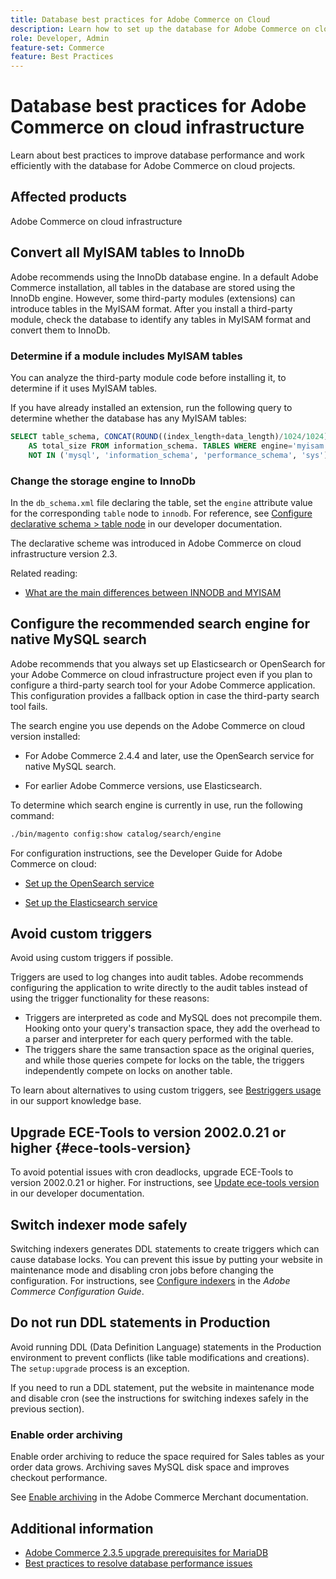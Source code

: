 ```yaml
---
title: Database best practices for Adobe Commerce on Cloud
description: Learn how to set up the database for Adobe Commerce on cloud projects
role: Developer, Admin
feature-set: Commerce
feature: Best Practices
---
```


# Database best practices for Adobe Commerce on cloud infrastructure

Learn about best practices to improve database performance and work efficiently with the database for Adobe Commerce on cloud projects.

## Affected products

Adobe Commerce on cloud infrastructure

## Convert all MyISAM tables to InnoDb

Adobe recommends using the InnoDb database engine. In a default Adobe Commerce installation, all tables in the database are stored using the InnoDb engine. However, some third-party modules (extensions) can introduce tables in the MyISAM format. After you install a third-party module, check the database to identify any tables in MyISAM format and convert them to InnoDb.

### Determine if a module includes MyISAM tables

You can analyze the third-party module code before installing it, to determine if it uses MyISAM tables.

If you have already installed an extension, run the following query to determine whether the database has any MyISAM tables:

```sql
SELECT table_schema, CONCAT(ROUND((index_length+data_length)/1024/1024),'MB')
    AS total_size FROM information_schema. TABLES WHERE engine='myisam' AND table_schema
    NOT IN ('mysql', 'information_schema', 'performance_schema', 'sys');
```

### Change the storage engine to InnoDb

In the `db_schema.xml` file declaring the table, set the `engine` attribute value for the corresponding `table` node to `innodb`. For reference, see [Configure declarative schema > table node](https://developer.adobe.com/commerce/php/development/components/declarative-schema/configuration/) in our developer documentation.

The declarative scheme was introduced in Adobe Commerce on cloud infrastructure version 2.3.

Related reading:

* [What are the main differences between INNODB and MYISAM](http://www.expertphp.in/article/what-are-the-main-differences-between-innodb-and-myisam)

## Configure the recommended search engine for native MySQL search

Adobe recommends that you always set up Elasticsearch or OpenSearch for your Adobe Commerce on cloud infrastructure project even if you plan to configure a third-party search tool for your Adobe Commerce application. This configuration provides a fallback option in case the third-party search tool fails.

The search engine you use depends on the Adobe Commerce on cloud version installed:

* For Adobe Commerce 2.4.4 and later, use the OpenSearch service for native MySQL search.

* For earlier Adobe Commerce versions, use Elasticsearch.

To determine which search engine is currently in use, run the following command:

```bash
./bin/magento config:show catalog/search/engine
```

For configuration instructions, see the Developer Guide for Adobe Commerce on cloud:

* [Set up the OpenSearch service](https://devdocs.magento.com/cloud/project/services-opensearch.html)

* [Set up the Elasticsearch service](https://devdocs.magento.com/cloud/project/services-elastic.html)



## Avoid custom triggers

Avoid using custom triggers if possible.

Triggers are used to log changes into audit tables. Adobe recommends configuring the application to write directly to the audit tables instead of using the trigger functionality for these reasons:

* Triggers are interpreted as code and MySQL does not precompile them. Hooking onto your query's transaction space, they add the overhead to a parser and interpreter for each query performed with the table.
* The triggers share the same transaction space as the original queries, and while those queries compete for locks on the table, the triggers independently compete on locks on another table.

To learn about alternatives to using custom triggers, see  [Bestriggers usage](database-trigger-usage.md) in our support knowledge base.

## Upgrade ECE-Tools to version 2002.0.21 or higher {#ece-tools-version}

To avoid potential issues with cron deadlocks, upgrade ECE-Tools to version 2002.0.21 or higher. For instructions, see [Update ece-tools version](https://devdocs.magento.com/cloud/project/ece-tools-update.html) in our developer documentation.

## Switch indexer mode safely

<!--This best practice might belong in the Maintenance phase. Database lock prevention might be consolidated under a single heading-->

Switching indexers generates DDL statements to create triggers which can cause database locks. You can prevent this issue by putting your website in maintenance mode and disabling cron jobs before changing the configuration.
For instructions, see [Configure indexers](https://experienceleague.adobe.com/docs/commerce-operations/configuration-guide/cli/manage-indexers.html#configure-indexers-1) in the *Adobe Commerce Configuration Guide*.

## Do not run DDL statements in Production

Avoid running DDL (Data Definition Language) statements in the Production environment to prevent conflicts (like table modifications and creations). The `setup:upgrade` process is an exception.

If you need to run a DDL statement, put the website in maintenance mode and disable cron (see the instructions for switching indexes safely in the previous section).

### Enable order archiving

Enable order archiving to reduce the space required for Sales tables as your order data grows. Archiving saves MySQL disk space and improves checkout performance.

See [Enable archiving](https://docs.magento.com/user-guide/sales/order-archive.html#to-enable-archiving) in the Adobe Commerce Merchant documentation.

## Additional information

* [Adobe Commerce 2.3.5 upgrade prerequisites for MariaDB](upgrade-compact-to-dynamic-tables.md)
* [Best practices to resolve database performance issues](../maintenance/resolve-database-performance-issues.md)


